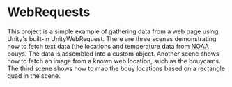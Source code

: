 # WebRequests
This project is a simple example of gathering data from a web page using Unity's built-in UnityWebRequest. There are three scenes demonstrating how to fetch text data (the locations and temperature data from [NOAA](https://www.ndbc.noaa.gov/) bouys. The data is assembled into a custom object. Another scene shows how to fetch an image from a known web location, such as the bouycams. The third scene shows how to map the bouy locations based on a rectangle quad in the scene.
